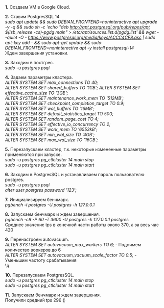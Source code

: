 **1.** Создаем VM в Google Cloud.

**2.** Ставим PostgresSQL 14  
*sudo apt update && sudo DEBIAN_FRONTEND=noninteractive apt upgrade -y -q && sudo sh -c 'echo "deb http://apt.postgresql.org/pub/repos/apt $(lsb_release -cs)-pgdg main" > /etc/apt/sources.list.d/pgdg.list' && wget --quiet -O - https://www.postgresql.org/media/keys/ACCC4CF8.asc | sudo apt-key add - && sudo apt-get update && sudo DEBIAN_FRONTEND=noninteractive apt -y install postgresql-14*  
Ждем завершения установки.

**3.** Заходим в постгрес.  
*sudo -u postgres psql*

**4.** Задаем параметры кластера.  
*ALTER SYSTEM SET max_connections TO 40;  
ALTER SYSTEM SET shared_buffers TO '1GB'; 
ALTER SYSTEM SET effective_cache_size TO '3GB';  
ALTER SYSTEM SET maintenance_work_mem TO '512MB';  
ALTER SYSTEM SET checkpoint_completion_target TO 0.9;  
ALTER SYSTEM SET wal_buffers TO '16MB';  
ALTER SYSTEM SET default_statistics_target TO 500;  
ALTER SYSTEM SET random_page_cost TO 4;  
ALTER SYSTEM SET effective_io_concurrency TO 2;  
ALTER SYSTEM SET work_mem TO '6553kB';  
ALTER SYSTEM SET min_wal_size TO '4GB';  
ALTER SYSTEM SET max_wal_size TO '16GB';*  

**5.** Перезапускаем кластер, т.к. некоторые измененные параметры применяются при запуске.  
*sudo -u postgres pg_ctlcluster 14 main stop  
sudo -u postgres pg_ctlcluster 14 main start*

**6.** Заходим в PostgresSQL и устанавливаем пароль пользователю postgres.  
*sudo -u postgres psql  
alter user postgres password '123';*

**7.** Инициализируем бенчмарк.  
*pgbench -i postgres -U postgres -h 127.0.0.1*

**8.** Запускаем бенчмарк и ждем завершения.  
*pgbench -c8 -P 60 -T 3600 -U postgres -h 127.0.0.1 postgres*  
Среднее значение tps в конечной части работы около 370, а за весь час 420

**9.** Перенастроем autovacuum.  
*ALTER SYSTEM SET autovacuum_max_workers TO 6;* - Поднимем количество воркеров до 6  
*ALTER SYSTEM SET autovacuum_vacuum_scale_factor TO 0.5;* - Уменьшим частоту срабатывания  
\q

**10.** Перезапускаем PostgresSQL.  
*sudo -u postgres pg_ctlcluster 14 main stop  
sudo -u postgres pg_ctlcluster 14 main start*

**11.** Запускаем бенчмарк и ждем завершения.  
Получили средний tps 296 ()
